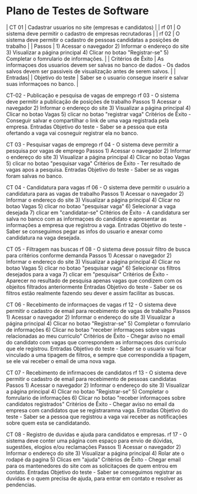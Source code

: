 # Plano de Testes de Software

| CT 01 | Cadastrar usuarios no site (empresas e candidatos) |
| rf 01 | O sistema deve permitir o cadastro de empresas recrutadoras |
| rf 02 | O sistema deve permitir o cadastro de pessoas candidatas a posições de trabalho |
| Passos	| 1) Acessar o navegador 2) Informar o endereço do site 3) Visualizar a página principal 4) Clicar no botao "Registrar-se" 5) Completar o fomrulario de informações. |
| Critérios de Êxito | As informaçoes dos usuarios devem ser salvas no banco de dados - Os dados salvos devem ser passiveis de visualização antes de serem salvos. |
| Entradas|
| Objetivo do teste | Saber se o usuario consegue inserir e salvar suas informaçoes no banco. |




CT-02 - Publicação e pesquisa de vagas de emprego
rf 03 - O sistema deve permitir a publicação de posições de trabalho
Passos 1) Acessar o navegador 2) Informar o endereço do site 3) Visualizar a página principal 4) Clicar no botao Vagas 5) clicar no botao "registrar vaga" 
Critérios de Êxito - Conseguir salvar e compartilhar o link de uma vaga registrada pela empresa.
Entradas
Objetivo do teste - Saber se a pessoa que esta ofertando a vaga vai cosneguir registrar ela no banco.




CT 03 - Pesquisar vagas de emprego
rf 04 - O sistema deve permitir a pesquisa por vagas de emprego
Passos 1) Acessar o navegador 2) Informar o endereço do site 3) Visualizar a página principal 4) Clicar no botao Vagas 5) clicar no botao "pesquisar vaga" 
Critérios de Êxito - Ter resultado de vagas apos a pesquisa.
Entradas
Objetivo do teste - Saber se as vagas foram salvas no banco.





CT 04 - Candidatura para vagas
rf 06 - O sistema deve permitir o usuário a candidatura para as vagas de trabalho
Passos 1) Acessar o navegador 2) Informar o endereço do site 3) Visualizar a página principal 4) Clicar no botao Vagas 5) clicar no botao "pesquisar vaga" 6) Selecionar a vaga desejada 7) clicar em "candidatar-se" 
Critérios de Êxito - A candidatura ser salva no banco com as informaçoes do candidato e apresentar as informações a empresa que registrou a vaga.
Entradas
Objetivo do teste - Saber se conseguimos pegar as infos do usuario e anexar como candidatura na vaga desejada.




CT 05 - Filtragem nas buscas
rf 08 - O sistema deve possuir filtro de busca para critérios conforme demanda
Passos 1) Acessar o navegador 2) Informar o endereço do site 3) Visualizar a página principal 4) Clicar no botao Vagas 5) clicar no botao "pesquisar vaga" 6) Selecionar os filtros desejados para a vaga 7) clicar em "pesquisar"
Critérios de Êxito - Aparecer no resultado de pesquisa apenas vagas que condizem com os objeitos filtrados anteriormente
Entradas
Objetivo do teste - Saber se os filtros estão realmente fazendo seu dever e assim facilitar as buscas.

CT 06 - Recebimento de informaçoes de vagas
rf 12 - O sistema deve permitir o cadastro de email para recebimento de vagas de trabalho
Passos 1) Acessar o navegador 2) Informar o endereço do site 3) Visualizar a página principal 4) Clicar no botao "Registrar-se" 5) Completar o fomrulario de informações 6) Clicar no botao "receber informaçoes sobre vagas relacionadas ao meu curriculo"
Critérios de Êxito - Chegar aviso no email do candidato com vagas que correspondem as informaçoes dos curriculo que ele registrou.
Entradas
Objetivo do teste - Saber se o usuario vai ficar vinculado a uma tipagem de filtros, e sempre que correspondida a tipagem, se ele vai receber o email de uma nova vaga.




CT 07 - Recebimento de infirmacoes de candidatos
rf 13 - O sistema deve permitir o cadastro de email para recebimento de pessoas candidatas
Passos 1) Acessar o navegador 2) Informar o endereço do site 3) Visualizar a página principal 4) Clicar no botao "Registrar-se" 5) Completar o fomrulario de informações 6) Clicar no botao "receber informaçoes sobre candidatos registrados"
Critérios de Êxito - Chegar aviso no email da empresa com candidatos que se registraramna vaga.
Entradas
Objetivo do teste - Saber se a pessoa que registrou a vaga vai receber as notificações sobre quem esta se candidatando.




CT 08 - Registro de duvidas e ajuda para candidatos e empresas.
rf 17 - O sistema deve conter uma página com espaço para envio de dúvidas, sugestões, elogios e/ou reclamações
Passos 1) Acessar o navegador 2) Informar o endereço do site 3) Visualizar a página principal 4) Rolar ate o rodapé da pagina 5) Clicas em "ajuda"
Critérios de Êxito - Chegar email para os mantenedores do site com as solicitaçoes de quem entrou em contato.
Entradas
Objetivo do teste - Saber se conseguimos registrar as duvidas e o quem precisa de ajuda, para entrar em contato e resolver as pendencias.
